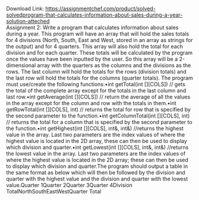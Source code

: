 Download Link: https://assignmentchef.com/product/solved-solvedprogram-that-calculates-information-about-sales-during-a-year-solution-atteched
<br>
Assignment 2: Write a program that calculates information about sales during a year. This program will have an array that will hold the sales totals for 4 divisions (North, South, East and West, stored in an array as strings for the output) and for 4 quarters. This array will also hold the total for each division and for each quarter. These totals will be calculated by the program once the values have been inputted by the user. So this array will be a 2-dimensional array with the quarters as the columns and the divisions as the rows. The last column will hold the totals for the rows (division totals) and the last row will hold the totals for the columns (quarter totals). The program must use/create the following functions:•int getTotal(int [][COLS]) // gets the total of the complete array except for the totals in the last column and last row.•int getAverage(int [][COLS]) // return the average of all the values in the array except for the column and row with the totals in them.•int getRowTotal(int [][COLS], int) // returns the total for row that is specified by the second parameter to the function.•int getColumnTotal(int [][COLS], int) // returns the total for a column that is specified by the second parameter to the function.•int getHighest(int [][COLS], int&amp;, int&amp;) //returns the highest value in the array. Last two parameters are the index values of where the highest value is located in the 2D array, these can then be used to display which division and quarter.•int getLowest(int [][COLS], int&amp;, int&amp;) //returns the lowest value in the array. Last two parameters are the index values of where the highest value is located in the 2D array; these can then be used to display which division and quarter.The program should output a table in the same format as below which will then be followed by the division and quarter with the highest value and the division and quarter with the lowest value.Quarter 1Quarter 2Quarter 3Quarter 4Division TotalNorthSouthEastWestQuarter Total
